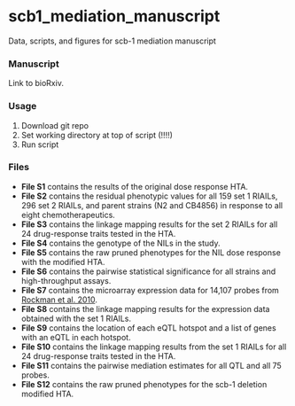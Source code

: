 # scb1_mediation_manuscript
Data, scripts, and figures for scb-1 mediation manuscript

### Manuscript
Link to bioRxiv.

### Usage
1. Download git repo
2. Set working directory at top of script (!!!!)
3. Run script

### Files
- **File S1** contains the results of the original dose response HTA. 
- **File S2** contains the residual phenotypic values for all 159 set 1 RIAILs, 296 set 2 RIAILs, and parent strains (N2 and CB4856) in response to all eight chemotherapeutics. 
- **File S3** contains the linkage mapping results for the set 2 RIAILs for all 24 drug-response traits tested in the HTA. 
- **File S4** contains the genotype of the NILs in the study. 
- **File S5** contains the raw pruned phenotypes for the NIL dose response with the modified HTA. 
- **File S6** contains the pairwise statistical significance for all strains and high-throughput assays. 
- **File S7** contains the microarray expression data for 14,107 probes from [Rockman et al. 2010](https://science.sciencemag.org/content/330/6002/372.long). 
- **File S8** contains the linkage mapping results for the expression data obtained with the set 1 RIAILs. 
- **File S9** contains the location of each eQTL hotspot and a list of genes with an eQTL in each hotspot. 
- **File S10** contains the linkage mapping results from the set 1 RIAILs for all 24 drug-response traits tested in the HTA. 
- **File S11** contains the pairwise mediation estimates for all QTL and all 75 probes. 
- **File S12** contains the raw pruned phenotypes for the scb-1 deletion modified HTA.
